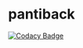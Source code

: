 # pantiback
[![Codacy Badge](https://api.codacy.com/project/badge/Grade/22e488da7ace4536bec97d5aab7c0ead)](https://app.codacy.com/gh/apriliaurwt/pantiback?utm_source=github.com&utm_medium=referral&utm_content=apriliaurwt/pantiback&utm_campaign=Badge_Grade)